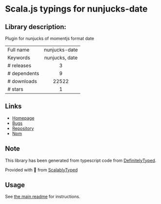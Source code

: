 
# Scala.js typings for nunjucks-date


## Library description:
Plugin for nunjucks of momentjs format date

|                    |                 |
| ------------------ | :-------------: |
| Full name          | nunjucks-date |
| Keywords           | nunjucks, date |
| # releases         | 3 |
| # dependents       | 9 |
| # downloads        | 22522 |
| # stars            | 1 |

## Links
- [Homepage](https://github.com/techmsi/nunjucks-date)
- [Bugs](https://github.com/techmsi/nunjucks-date/issues)
- [Repository](https://github.com/techmsi/nunjucks-date)
- [Npm](https://www.npmjs.com/package/nunjucks-date)
    


## Note
This library has been generated from typescript code from [DefinitelyTyped](https://definitelytyped.org).

Provided with :purple_heart: from [ScalablyTyped](https://github.com/oyvindberg/ScalablyTyped)

## Usage
See [the main readme](../../readme.md) for instructions.


